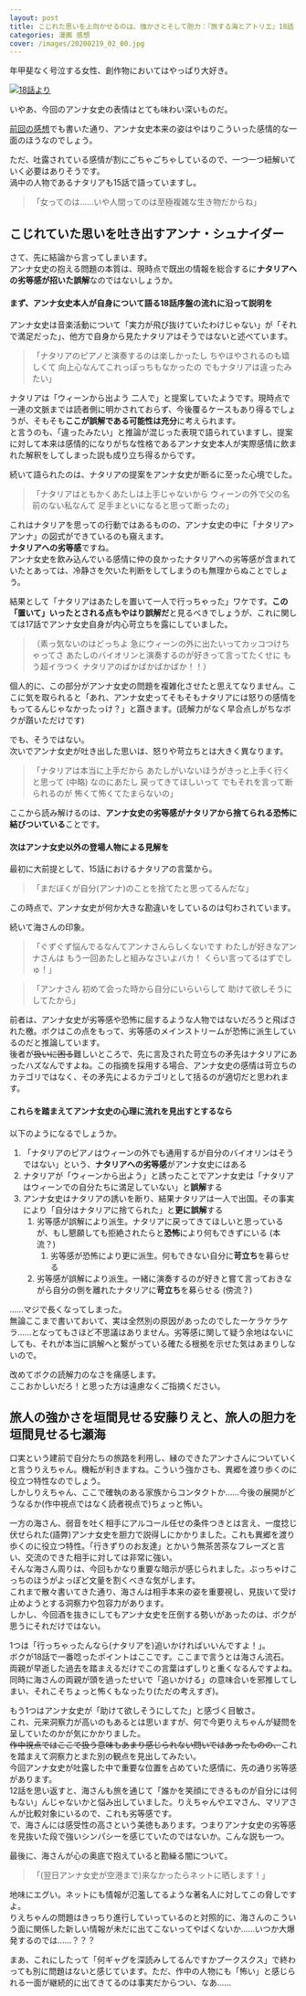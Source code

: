 ```yaml
---
layout: post
title: こじれた思いを上向かせるのは、強かさとそして胆力：『旅する海とアトリエ』18話
categories: 漫画 感想
cover: /images/20200219_02_00.jpg
---
```


年甲斐なく号泣する女性、創作物においてはやっぱり大好き。

[![18話より](/images/20200219_02_01.jpg "18話")](https://twitter.com/mangatimekirara/status/1229769688785117184)

いやあ、今回のアンナ女史の表情はとても味わい深いものだ。

[前回の感想](https://fse.tw/POjOcSN5)でも書いた通り、アンナ女史本来の姿はやはりこういった感情的な一面のほうなのでしょう。

ただ、吐露されている感情が割にごちゃごちゃしているので、一つ一つ紐解いていく必要はありそうです。  
渦中の人物であるナタリアも15話で語っていますし。

> 「女ってのは……いや人間ってのは至極複雑な生き物だからね」

## こじれていた思いを吐き出すアンナ・シュナイダー

さて、先に結論から言ってしまいます。  
アンナ女史の抱える問題の本質は、現時点で既出の情報を総合するに**ナタリアへの劣等感が招いた誤解**なのではないしょうか。

#### まず、アンナ女史本人が自身について語る18話序盤の流れに沿って説明を

アンナ女史は音楽活動について「実力が飛び抜けていたわけじゃない」が「それで満足だった」、他方で自身から見たナタリアはそうではないと述べています。

> 「ナタリアのピアノと演奏するのは楽しかったし ちやほやされるのも嬉しくて 向上心なんてこれっぽっちもなかったの でもナタリアは違ったみたい」

ナタリアは「ウィーンから出よう 二人で」と提案していたようです。現時点で一連の文脈までは読者側に明かされておらず、今後覆るケースもあり得るでしょうが、そもそも**ここが誤解である可能性は充分**に考えられます。  
と言うのも、「違ったみたい」と推論が混じった表現で語られていますし、提案に対して本来は感情的になりがちな性格であるアンナ女史本人が実際感情に飲まれた解釈をしてしまった説も成り立ち得るからです。

続いて語られたのは、ナタリアの提案をアンナ女史が断るに至った心境でした。

> 「ナタリアはともかくあたしは上手じゃないから ウィーンの外で父の名前のない私なんて 足手まといになると思って断ったの」

これはナタリアを思っての行動ではあるものの、アンナ女史の中に「ナタリア>アンナ」の図式ができているのも窺えます。  
**ナタリアへの劣等感**ですね。  
アンナ女史を飲み込んでいる感情に仲の良かったナタリアへの劣等感が含まれていたとあっては、冷静さを欠いた判断をしてしまうのも無理からぬことでしょう。

結果として「ナタリアはあたしを置いて一人で行っちゃった」ワケです。**この「置いて」いったとされる点もやはり誤解だ**と見るべきでしょうが、これに関しては17話でアンナ女史自身が内心苛立ちを露にしていました。

> （素っ気ないのはどっちよ 急にウィーンの外に出たいってカッコつけちゃってさ あたしのバイオリンと演奏するのが好きって言ってたくせに もう超イラつく ナタリアのばかばかばかばか！！）

個人的に、この部分がアンナ女史の問題を複雑化させたと思えてなりません。ここに気を取られると「あれ、アンナ女史ってそもそもナタリアには怒りの感情をもってるんじゃなかったっけ？」と躓きます。(読解力がなく早合点しがちなボクが躓いただけです)

でも、そうではない。  
次いでアンナ女史が吐き出した思いは、怒りや苛立ちとは大きく異なります。

> 「ナタリアは本当に上手だから あたしがいないほうがきっと上手く行くと思って (中略) なのにあたし 戻ってきてほしいって でもそれを言って断られるのが 怖くて怖くてたまらないの」

ここから読み解けるのは、**アンナ女史の劣等感がナタリアから捨てられる恐怖に結びついている**ことです。

#### 次はアンナ女史以外の登場人物による見解を

最初に大前提として、15話におけるナタリアの言葉から。

> 「まだぼくが自分(アンナ)のことを捨てたと思ってるんだな」

この時点で、アンナ女史が何か大きな勘違いをしているのは匂わされています。

続いて海さんの印象。

> 「ぐずぐず悩んでるなんてアンナさんらしくないです わたしが好きなアンナさんは もう一回あたしと組みなさいよバカ！ くらい言ってるはずでしゅ！」

> 「アンナさん 初めて会った時から自分にいらいらして 助けて欲しそうにしてたから」

前者は、アンナ女史が劣等感や恐怖に屈するような人物ではないだろうと飛ばされた檄。ボクはこの点をもって、劣等感のメインストリームが恐怖に派生しているのだと推論しています。  
後者が~~扱いに困る~~難しいところで、先に言及された苛立ちの矛先はナタリアにあったハズなんですよね。この指摘を採用する場合、アンナ女史の感情は苛立ちのカテゴリではなく、その矛先によるカテゴリとして括るのが適切だと思われます。

#### これらを踏まえてアンナ女史の心理に流れを見出すとするなら

以下のようになるでしょうか。

1. 「ナタリアのピアノはウィーンの外でも通用するが自分のバイオリンはそうではない」という、**ナタリアへの劣等感**がアンナ女史にはある  
1. ナタリアが「ウィーンから出よう」と誘ったことでアンナ女史は「ナタリアはウィーンでの自分たちに満足していない」と**誤解**する  
1. アンナ女史はナタリアの誘いを断り、結果ナタリアは一人で出国。その事実により「自分はナタリアに捨てられた」と**更に誤解**する  
    1. 劣等感が誤解により派生。ナタリアに戻ってきてほしいと思っているが、もし懇願しても拒絶されたらと**恐怖**により何もできずにいる (本流？)  
         1. 劣等感が恐怖により更に派生。何もできない自分に**苛立ち**を募らせる  
    1. 劣等感が誤解により派生。一緒に演奏するのが好きと嘗て言っておきながら自分の側を離れたナタリアに**苛立ち**を募らせる (傍流？)  

……マジで長くなってしまった。  
無論ここまで書いておいて、実は全然別の原因があったのでしたーケラケラケラ……となってもさほど不思議はありません。劣等感に関して疑う余地はないにしても、それが本当に誤解へと繋がっている確たる根拠を示せた気はあまりしないので。  

改めてボクの読解力のなさを痛感します。  
ここおかしいだろ！と思った方は遠慮なくご指摘ください。

## 旅人の強かさを垣間見せる安藤りえと、旅人の胆力を垣間見せる七瀬海

口実という建前で自分たちの旅路を利用し、縁のできたアンナさんについていくと言うりえちゃん。機転が利きますね。こういう強かさも、異郷を渡り歩くのに役立つ特性なのでしょう。  
しかしりえちゃん、ここで確執のある家族からコンタクトか……今後の展開がどうなるか(作中視点ではなく読者視点で)ちょっと怖い。

一方の海さん、弱音を吐く相手にアルコール任せの条件つきとは言え、一度捻じ伏せられた(語弊)アンナ女史を胆力で説得しにかかりました。これも異郷を渡り歩くのに役立つ特性。「行きずりのお友達」とかいう無茶苦茶なフレーズと言い、交流のできた相手に対しては非常に強い。  
そんな海さん周りは、今回もかなり重要な暗示が感じられました。ぶっちゃけこっちのほうがよっぽど文量を割くべきな気がします。  
これまで散々書いてきた通り、海さんは相手本来の姿を重要視し、見抜いて受け止めようとする洞察力や包容力があります。  
しかし、今回酒を抜きにしてもアンナ女史を圧倒する勢いがあったのは、ボクが思うにそれだけではない。  

1つは「行っちゃったんなら(ナタリアを)追いかければいいんですよ！」。  
ボクが18話で一番唸ったポイントはここです。ここまで言うとは海さん流石。  
両親が早逝した過去を踏まえるだけでこの言葉はずしりと重くなるんですよね。  
同時に海さんの両親が頭を過ったせいで「追いかける」の意味合いを邪推してしまい、それこそちょっと怖くもなったり(ただの考えすぎ)。

もう1つはアンナ女史が「助けて欲しそうにしてた」と感づく目敏さ。  
これ、元来洞察力が高いのもあるとは思いますが、何で今更りえちゃんが疑問を呈していたのかが気にかかりました。  
~~作中視点ではここで扱う意味もあまり感じられない問いではあったものの、~~これを踏まえて洞察力とまた別の観点を見出してみたい。  
今回アンナ女史が吐露した中で重要な位置を占めていた感情に、先の通り劣等感があります。  
12話を思い返すと、海さんも旅を通じて「誰かを笑顔にできるものが自分には何もない」んじゃないかと悩み出していました。りえちゃんやエマさん、マリアさんが比較対象にいるので、これも劣等感です。  
で、海さんには感受性の高さという美徳もあります。つまりアンナ女史の劣等感を見抜いた段で強いシンパシーを感じていたのではないか。こんな説も一つ。

最後に、海さんが心の奥底で抱えていると勘繰る闇について。

>「(翌日アンナ女史が空港まで)来なかったらネットに晒します！」

地味にエグい。ネットにも情報が氾濫してるような著名人に対してこの脅しですよ。  
りえちゃんの問題はきっちり進行していっているのと対照的に、海さんのこういう面に関係した新しい情報が未だに出てこないってやばくないか……いつか大爆発するのでは……？？？

まあ、これにしたって「何ギャグを深読みしてるんですかプークスクス」で終わっても別に問題はないと感じています。ただ、作中の人物にも「怖い」と感じられる一面が継続的に出てきてるのは事実だからつい、なあ……
